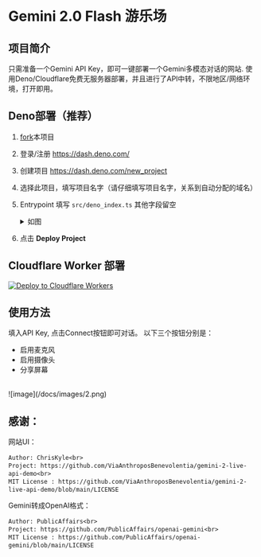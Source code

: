 # Gemini 2.0 Flash 游乐场

## 项目简介

只需准备一个Gemini API Key，即可一键部署一个Gemini多模态对话的网站.
使用Deno/Cloudflare免费无服务器部署，并且进行了API中转，不限地区/网络环境，打开即用。

## Deno部署（推荐）

1. [fork](https://github.com/tech-shrimp/gemini-playground/fork)本项目
2. 登录/注册 https://dash.deno.com/
3. 创建项目 https://dash.deno.com/new_project
4. 选择此项目，填写项目名字（请仔细填写项目名字，关系到自动分配的域名）
5. Entrypoint 填写 `src/deno_index.ts` 其他字段留空 
   <details>
   <summary>如图</summary>
   
   ![image](/docs/images/1.png)
   </details>
6. 点击 <b>Deploy Project</b>

## Cloudflare Worker 部署

[![Deploy to Cloudflare Workers](https://deploy.workers.cloudflare.com/button)](https://deploy.workers.cloudflare.com/?url=https://github.com/tech-shrimp/gemini-playground)


## 使用方法

填入API Key, 点击Connect按钮即可对话。
以下三个按钮分别是：
- 启用麦克风
- 启用摄像头
- 分享屏幕
<br>
![image](/docs/images/2.png)

## 感谢：

网站UI： 
```
Author: ChrisKyle<br>
Project: https://github.com/ViaAnthroposBenevolentia/gemini-2-live-api-demo<br>
MIT License : https://github.com/ViaAnthroposBenevolentia/gemini-2-live-api-demo/blob/main/LICENSE
```

Gemini转成OpenAI格式： 
```
Author: PublicAffairs<br>
Project: https://github.com/PublicAffairs/openai-gemini<br>
MIT License : https://github.com/PublicAffairs/openai-gemini/blob/main/LICENSE
```